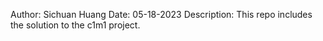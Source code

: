 Author: Sichuan Huang
Date: 05-18-2023
Description: This repo includes the solution to the c1m1 project.